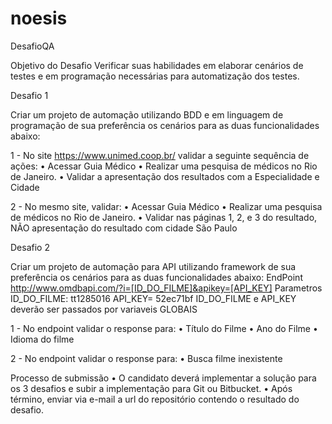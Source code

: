 # noesis
DesafioQA

Objetivo do Desafio
Verificar suas habilidades em elaborar cenários de testes e em programação necessárias para automatização dos testes.

Desafio 1

Criar um projeto de automação utilizando BDD e em linguagem de programação de sua preferência os cenários para as duas funcionalidades abaixo:

1 - No site https://www.unimed.coop.br/ validar a seguinte sequência de ações:
• Acessar Guia Médico
• Realizar uma pesquisa de médicos no Rio de Janeiro.
• Validar a apresentação dos resultados com a Especialidade e Cidade

2 - No mesmo site, validar:
• Acessar Guia Médico
• Realizar uma pesquisa de médicos no Rio de Janeiro.
• Validar nas páginas 1, 2, e 3 do resultado, NÃO apresentação do resultado com cidade São Paulo


Desafio 2

Criar um projeto de automação para API utilizando framework de sua preferência os cenários para as duas funcionalidades abaixo:
EndPoint http://www.omdbapi.com/?i=[ID_DO_FILME]&apikey=[API_KEY] Parametros ID_DO_FILME: tt1285016 API_KEY= 52ec71bf
ID_DO_FILME e API_KEY deverão ser passados por variaveis GLOBAIS

1 - No endpoint validar o response para:
• Título do Filme
• Ano do Filme
• Idioma do filme

2 - No endpoint validar o response para: • Busca filme inexistente


Processo de submissão
• O candidato deverá implementar a solução para os 3 desafios e subir a implementação para Git ou Bitbucket.
• Após término, enviar via e-mail a url do repositório contendo o resultado do desafio.
 
